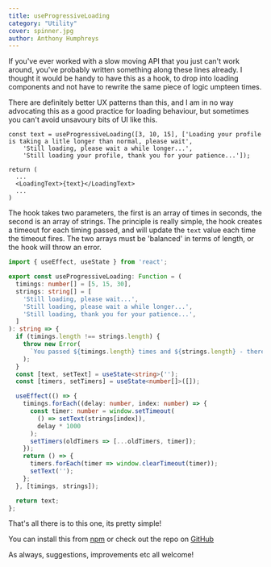```yaml
---
title: useProgressiveLoading
category: "Utility"
cover: spinner.jpg
author: Anthony Humphreys
---
```


If you've ever worked with a slow moving API that you just can't work around, you've probably written something along these lines already. I thought it would be handy to have this as a hook, to drop into loading components and not have to rewrite the same piece of logic umpteen times.

There are definitely better UX patterns than this, and I am in no way advocating this as a good practice for loading behaviour, but sometimes you can't avoid unsavoury bits of UI like this.

```TSX
const text = useProgressiveLoading([3, 10, 15], ['Loading your profile is taking a litle longer than normal, please wait',
    'Still loading, please wait a while longer...',
    'Still loading your profile, thank you for your patience...']);

return (
  ...
  <LoadingText>{text}</LoadingText>
  ...
)
```

The hook takes two parameters, the first is an array of times in seconds, the second is an array of strings. The principle is really simple, the hook creates a timeout for each timing passed, and will update the `text` value each time the timeout fires. The two arrays must be 'balanced' in terms of length, or the hook will throw an error.

```TypeScript
import { useEffect, useState } from 'react';

export const useProgressiveLoading: Function = (
  timings: number[] = [5, 15, 30],
  strings: string[] = [
    'Still loading, please wait...',
    'Still loading, please wait a while longer...',
    'Still loading, thank you for your patience...',
  ]
): string => {
  if (timings.length !== strings.length) {
    throw new Error(
      `You passed ${timings.length} times and ${strings.length} - there should be the same number of each.`
    );
  }
  const [text, setText] = useState<string>('');
  const [timers, setTimers] = useState<number[]>([]);

  useEffect(() => {
    timings.forEach((delay: number, index: number) => {
      const timer: number = window.setTimeout(
        () => setText(strings[index]),
        delay * 1000
      );
      setTimers(oldTimers => [...oldTimers, timer]);
    });
    return () => {
      timers.forEach(timer => window.clearTimeout(timer));
      setText('');
    };
  }, [timings, strings]);

  return text;
};
```

That's all there is to this one, its pretty simple!

You can install this from [npm](https://www.npmjs.com/package/@anthonyhumphreys/hooks) or check out the repo on [GitHub](https://github.com/anthonyhumphreys/hooks)

As always, suggestions, improvements etc all welcome!
